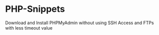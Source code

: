 # PHP-Snippets

Download and Install PHPMyAdmin without using SSH Access and FTPs with less timeout value
